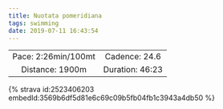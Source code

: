 ```yaml
---
title: Nuotata pomeridiana
tags: swimming
date: 2019-07-11 16:43:54
---
```



| | |
| :-: | :-: |
| Pace: 2:26min/100mt | Cadence: 24.6 |
| Distance: 1900m | Duration: 46:23 |



{% strava id:2523406203 embedId:3569b6df5d81e6c69c09b5fb04fb1c3943a4db50 %}